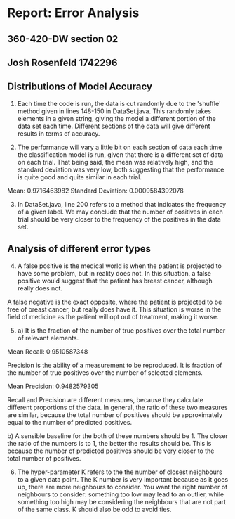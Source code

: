 # Report: Error Analysis
## 360-420-DW section 02
## Josh Rosenfeld 1742296

## Distributions of Model Accuracy

1. Each time the code is run, the data is cut randomly due to the 'shuffle' method given in lines 148-150 in DataSet.java. This randomly takes elements in a given string, giving the model a different portion of the data set each time. Different sections of the data will give different results in terms of accuracy.

2. The performance will vary a little bit on each section of data each time the classification model is run, given that there is a different set of data on each trial. That being said, the mean was relatively high, and the standard deviation was very low, both suggesting that the performance is quite good and quite similar in each trial.

 Mean: 0.9716463982
 Standard Deviation: 0.0009584392078
 
 3. In DataSet.java, line 200 refers to a method that indicates the frequency of a given label. We may conclude that the number of positives in each trial should be very closer to the frequency of the positives in the data set.
 
## Analysis of different error types

4. A false positive is the medical world is when the patient is projected to have some problem, but in reality does not. In this situation, a false positive would suggest that the patient has breast cancer, although really does not.

A false negative is the exact opposite, where the patient is projected to be free of breast cancer, but really does have it. This situation is worse in the field of medicine as the patient will opt out of treatment, making it worse.


5. a) It is the fraction of the number of true positives over the total number of relevant elements.

Mean Recall: 0.9510587348

Precision is the ability of a measurement to be reproduced. It is fraction of the number of true positives over the number of selected elements.

Mean Precision: 0.9482579305

Recall and Precision are different measures, because they calculate different proportions of the data. In general, the ratio of these two measures are similar, because the total number of positives should be approximately equal to the number of predicted positives.

b) A sensible baseline for the both of these numbers should be 1. The closer the ratio of the numbers is to 1, the better the results should be. This is because the number of predicted positives should be very closer to the total number of positives. 

6. The hyper-parameter K refers to the the number of closest neighbours to a given data point. The K number is very important because as it goes up, there are more neighbours to consider. You want the right number of neighbours to consider: something too low may lead to an outlier, while something too high may be considering the neighbours that are not part of the same class. K should also be odd to avoid ties. 